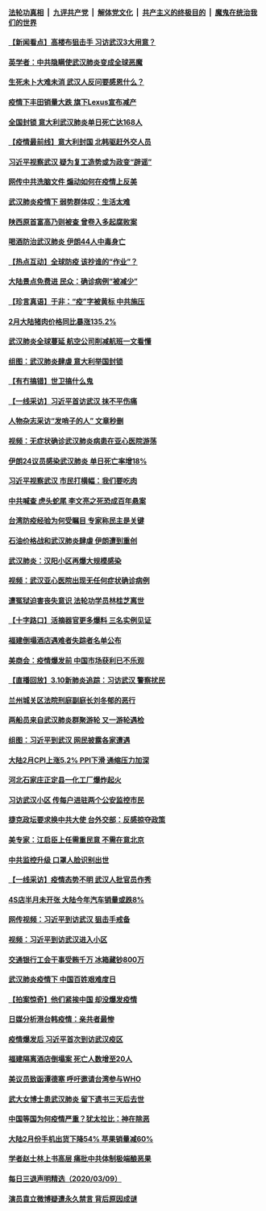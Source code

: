 ####  [法轮功真相](../../../../basic/blob/master/README.md?t=03111102) &nbsp;|&nbsp; [九评共产党](../../../../9ping.md/blob/master/README.md?t=03111102) &nbsp;|&nbsp; [解体党文化](../../../../jtdwh.md/blob/master/README.md?t=03111102)  &nbsp;|&nbsp; [共产主义的终极目的](../../../../gczydzjmd.md/blob/master/README.md?t=03111102) &nbsp;|&nbsp; [魔鬼在统治我们的世界](../../../../mgztzwmdsj.md/blob/master/README.md?t=03111102) 

#### [【新闻看点】高楼布狙击手 习访武汉3大用意？](../pages/nsc413/n11930378.md?t=03111102) 

#### [英学者：中共隐瞒使武汉肺炎变成全球恶魔](../pages/nsc413/n11930463.md?t=03111102) 

#### [生死未卜大难未消 武汉人反问要感恩什么？](../pages/nsc413/n11930315.md?t=03111102) 

#### [疫情下丰田销量大跌 旗下Lexus宣布减产](../pages/nsc413/n11930956.md?t=03111102) 

#### [全国封锁 意大利武汉肺炎单日死亡达168人](../pages/nsc413/n11930927.md?t=03111102) 

#### [【疫情最前线】意大利封国 北韩驱赶外交人员](../pages/nsc413/n11930660.md?t=03111102) 

#### [习近平视察武汉 疑为复工造势或为政变“辟谣”](../pages/nsc413/n11930847.md?t=03111102) 

#### [网传中共洗脑文件 煽动如何在疫情上反美](../pages/nsc413/n11930766.md?t=03111102) 

#### [武汉肺炎疫情下 弱势群体叹：生活太难](../pages/nsc413/n11930727.md?t=03111102) 

#### [陕西原首富高乃则被查 曾卷入多起腐败案](../pages/nsc413/n11930452.md?t=03111102) 

#### [喝酒防治武汉肺炎 伊朗44人中毒身亡](../pages/nsc413/n11930504.md?t=03111102) 

#### [【热点互动】全球防疫 该抄谁的“作业”？](../pages/nsc413/n11930545.md?t=03111102) 

#### [大陆景点免费进 民众：确诊病例“被减少”](../pages/nsc413/n11930362.md?t=03111102) 

#### [【珍言真语】于非：“疫”字被黄标 中共施压](../pages/nsc413/n11930410.md?t=03111102) 

#### [2月大陆猪肉价格同比暴涨135.2%](../pages/nsc413/n11930349.md?t=03111102) 

#### [武汉肺炎全球蔓延 航空公司削减航班一文看懂](../pages/nsc413/n11927605.md?t=03111102) 

#### [组图：武汉肺炎肆虐 意大利举国封锁](../pages/nsc413/n11930070.md?t=03111102) 

#### [【有冇搞错】世卫搞什么鬼](../pages/nsc413/n11930475.md?t=03111102) 

#### [【一线采访】习近平首访武汉 抹不平伤痛](../pages/nsc413/n11929748.md?t=03111102) 

#### [人物杂志采访“发哨子的人” 文章秒删](../pages/nsc413/n11930385.md?t=03111102) 

#### [视频：无症状确诊武汉肺炎病患在亚心医院游荡](../pages/nsc413/n11929948.md?t=03111102) 

#### [伊朗24议员感染武汉肺炎 单日死亡率增18%](../pages/nsc413/n11930297.md?t=03111102) 

#### [习近平视察武汉 市民打横幅：我们要吃肉](../pages/nsc413/n11930181.md?t=03111102) 

#### [中共喊查 虎头蛇尾 李文亮之死恐成百年悬案](../pages/nsc413/n11930132.md?t=03111102) 

#### [台湾防疫经验为何受瞩目 专家称民主是关键](../pages/nsc413/n11930107.md?t=03111102) 

#### [石油价格战和武汉肺炎肆虐 伊朗遭到重创](../pages/nsc413/n11929929.md?t=03111102) 

#### [武汉肺炎：汉阳小区再爆大规模感染](../pages/nsc413/n11930101.md?t=03111102) 

#### [视频：武汉亚心医院出现无任何症状确诊病例](../pages/nsc413/n11929801.md?t=03111102) 

#### [遭冤狱迫害丧失意识 法轮功学员林桂芝离世](../pages/nsc413/n11929630.md?t=03111102) 


#### [【十字路口】活摘器官更多爆料 三名实例见证](../pages/nsc413/n11928489.md?t=03111102) 

#### [福建倒塌酒店遇难者失踪者名单公布](../pages/nsc413/n11929698.md?t=03111102) 

#### [美商会：疫情爆发前 中国市场获利已不乐观](../pages/nsc413/n11929878.md?t=03111102) 

#### [【直播回放】3.10新肺炎追踪：习访武汉 警察扰民](../pages/nsc413/n11929844.md?t=03111102) 

#### [兰州城关区法院刑庭副庭长刘冬郁的恶行](../pages/nsc413/n11927520.md?t=03111102) 

#### [两船员来自武汉肺炎群聚游轮 又一游轮遇检](../pages/nsc413/n11929594.md?t=03111102) 

#### [组图：习近平到武汉 网民披露各家遭遇](../pages/nsc413/n11929515.md?t=03111102) 

#### [大陆2月CPI上涨5.2% PPI下滑 通缩压力加深](../pages/nsc413/n11929298.md?t=03111102) 

#### [河北石家庄正定县一化工厂爆炸起火](../pages/nsc413/n11929436.md?t=03111102) 

#### [习访武汉小区 传每户进驻两个公安监控市民](../pages/nsc413/n11929256.md?t=03111102) 

#### [捷克政坛要求换中共大使 台外交部：反感掠夺政策](../pages/nsc413/n11929406.md?t=03111102) 

#### [美专家：江启臣上任需重民意 不需在意北京](../pages/nsc413/n11928833.md?t=03111102) 

#### [中共监控升级 口罩人脸识别出世](../pages/nsc413/n11929204.md?t=03111102) 

#### [【一线采访】疫情态势不明 武汉人批官员作秀](../pages/nsc413/n11929203.md?t=03111102) 

#### [4S店半月未开张 大陆今年汽车销量或跌8%](../pages/nsc413/n11928667.md?t=03111102) 

#### [网传视频：习近平到访武汉 狙击手戒备](../pages/nsc413/n11928844.md?t=03111102) 

#### [视频：习近平到访武汉进入小区](../pages/nsc413/n11928831.md?t=03111102) 

#### [交通银行工会干事受贿千万 冰箱藏钞800万](../pages/nsc413/n11928821.md?t=03111102) 

#### [武汉肺炎疫情下 中国百姓艰难度日](../pages/nsc413/n11928582.md?t=03111102) 

#### [【拍案惊奇】他们紧挨中国 却没爆发疫情](../pages/nsc413/n11928576.md?t=03111102) 

#### [日媒分析港台韩疫情：亲共者最惨](../pages/nsc413/n11928776.md?t=03111102) 

#### [疫情爆发后 习近平首次到访武汉疫区](../pages/nsc413/n11928743.md?t=03111102) 

#### [福建隔离酒店倒塌案 死亡人数增至20人](../pages/nsc413/n11928669.md?t=03111102) 

#### [美议员致函谭德塞 呼吁邀请台湾参与WHO](../pages/nsc413/n11928734.md?t=03111102) 

#### [武大女博士患武汉肺炎 留下遗书三天后去世](../pages/nsc413/n11927936.md?t=03111102) 

#### [中国等国为何疫情严重？犹太拉比：神在除恶](../pages/nsc413/n11926997.md?t=03111102) 

#### [大陆2月份手机出货下降54% 苹果销量减60%](../pages/nsc413/n11928405.md?t=03111102) 

#### [学者赵士林上书高层 痛批中共体制极端酿恶果](../pages/nsc413/n11928499.md?t=03111102) 

#### [每日三退声明精选（2020/03/09）](../pages/nsc413/n11928592.md?t=03111102) 

#### [演员袁立微博疑遭永久禁言 背后原因成谜](../pages/nsc413/n11928254.md?t=03111102) 

